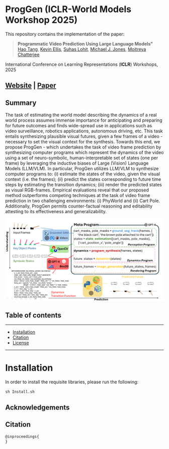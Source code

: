 # ProgGen (ICLR-World Models Workshop 2025)

This repository contains the implementation of the paper:
> **Programmatic Video Prediction Using Large Language Models"**<br>
> [Hao Tang](https://haotang1995.github.io/), [Kevin Ellis](https://www.cs.cornell.edu/~ellisk/), [Suhas Lohit](https://www.merl.com/people/slohit), [Michael J. Jones](https://www.merl.com/people/mjones), [Moitreya Chatterjee](https://sites.google.com/site/metrosmiles/)

International Conference on Learning Representations (**ICLR**) Workshops, 2025


## [Website](https://github.com/metro-smiles/ProgGen) |  [Paper]() 

## Summary

The task of estimating the world model describing the dynamics of a real world process assumes immense importance for anticipating and preparing for future outcomes and finds wide-spread use in applications such as video surveillance, robotics applications, autonomous driving, etc. This task entails synthesizing plausible visual futures, given a few frames of a video - necessary to set the visual context for the synthesis. Towards this end, we propose ProgGen - which undertakes the task of video frame prediction by synthesizing computer programs which represent the dynamics of the video using a set of neuro-symbolic, human-interpretable set of states (one per frame) by leveraging the inductive biases of Large (Vision) Language Models (LLM/VLM). In particular, ProgGen utilizes LLM/VLM to synthesize computer programs to: (i) estimate the states of the video, given the visual context (i.e. the frames); (ii) predict the states corresponding to future time steps by estimating the transition dynamics; (iii) render the predicted states as visual RGB-frames. Empirical evaluations reveal that our proposed method outperforms competing techniques at the task of video frame prediction in two challenging environments: (i) PhyWorld and (ii) Cart Pole. Additionally, ProgGen permits counter-factual reasoning and editability attesting to its effectiveness and generalizability.

![pipeline](overview-v3.png)



## Table of contents
-----
  * [Installation](#Installation)
  * [Citation](#Citation)
  * [License](#License)
------


# Installation

In order to install the requisite libraries, please run the following:
```
sh Install.sh
```


## Acknowledgements



## Citation

```
@inproceedings{
}
```

